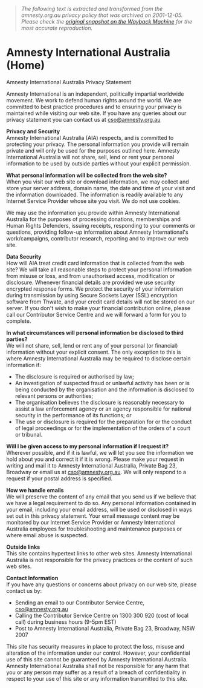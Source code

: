> *The following text is extracted and transformed from the amnesty.org.au privacy policy that was archived on 2001-12-05. Please check the [original snapshot on the Wayback Machine](https://web.archive.org/web/20011205235126id_/http%3A//www.amnesty.org.au/privacy.html) for the most accurate reproduction.*

# Amnesty International Australia (Home)

Amnesty International Australia Privacy Statement

Amnesty International is an independent, politically impartial worldwide movement. We work to defend human rights around the world. We are committed to best practice procedures and to ensuring your privacy is maintained while visiting our web site. If you have any queries about our privacy statement you can contact us at cso@amnesty.org.au

**Privacy and Security**  
Amnesty International Australia (AIA) respects, and is committed to protecting your privacy. The personal information you provide will remain private and will only be used for the purposes outlined here. Amnesty International Australia will not share, sell, lend or rent your personal information to be used by outside parties without your explicit permission. 

**What personal information will be collected from the web site?**  
When you visit our web site or download information, we may collect and store your server address, domain name, the date and time of your visit and the information downloaded. The information is readily available to any Internet Service Provider whose site you visit. We do not use cookies.

We may use the information you provide within Amnesty International Australia for the purposes of processing donations, memberships and Human Rights Defenders, issuing receipts, responding to your comments or questions, providing follow-up information about Amnesty International's work/campaigns, contributor research, reporting and to improve our web site.

**Data Security**  
How will AIA treat credit card information that is collected from the web site? We will take all reasonable steps to protect your personal information from misuse or loss, and from unauthorised access, modification or disclosure. Whenever financial details are provided we use security encrypted response forms. We protect the security of your information during transmission by using Secure Sockets Layer (SSL) encryption software from Thwate, and your credit card details will not be stored on our server. If you don't wish to make your financial contribution online, please call our Contributor Service Centre and we will forward a form for you to complete.

**In what circumstances will personal information be disclosed to third parties?**  
We will not share, sell, lend or rent any of your personal (or financial) information without your explicit consent. The only exception to this is where Amnesty International Australia may be required to disclose certain information if: 

  * The disclosure is required or authorised by law;
  * An investigation of suspected fraud or unlawful activity has been or is being conducted by the organisation and the information is disclosed to relevant persons or authorities;
  * The organisation believes the disclosure is reasonably necessary to assist a law enforcement agency or an agency responsible for national security in the performance of its functions; or
  * The use or disclosure is required for the preparation for or the conduct of legal proceedings or for the implementation of the orders of a court or tribunal.



**Will I be given access to my personal information if I request it?**  
Wherever possible, and if it is lawful, we will let you see the information we hold about you and correct it if it is wrong. Please make your request in writing and mail it to Amnesty International Australia, Private Bag 23, Broadway or email us at cso@amnesty.org.au. We will only respond to a request if your postal address is specified.

**How we handle emails**  
We will preserve the content of any email that you send us if we believe that we have a legal requirement to do so. Any personal information contained in your email, including your email address, will be used or disclosed in ways set out in this privacy statement. Your email message content may be monitored by our Internet Service Provider or Amnesty International Australia employees for troubleshooting and maintenance purposes or where email abuse is suspected.

**Outside links**  
This site contains hypertext links to other web sites. Amnesty International Australia is not responsible for the privacy practices or the content of such web sites.

**Contact Information**  
If you have any questions or concerns about privacy on our web site, please contact us by: 

  * Sending an email to our Contributor Service Centre, cso@amnesty.org.au
  * Calling the Contributor Service Centre on 1300 300 920 (cost of local call) during business hours (9-5pm EST)
  * Post to Amnesty International Australia, Private Bag 23, Broadway, NSW 2007



This site has security measures in place to protect the loss, misuse and alteration of the information under our control. However, your confidential use of this site cannot be guaranteed by Amnesty International Australia. Amnesty International Australia shall not be responsible for any harm that you or any person may suffer as a result of a breach of confidentiality in respect to your use of this site or any information transmitted to this site.
